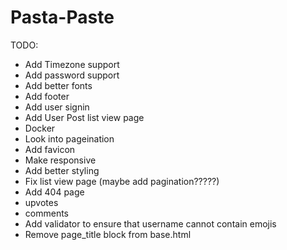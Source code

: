# Pasta-Paste
TODO:
* Add Timezone support
* Add password support
* Add better fonts
* Add footer
* Add user signin
* Add User Post list view page
* Docker
* Look into pageination
* Add favicon
* Make responsive
* Add better styling
* Fix list view page (maybe add pagination?????)
* Add 404 page
* upvotes
* comments
* Add validator to ensure that username cannot contain emojis
* Remove page_title block from base.html